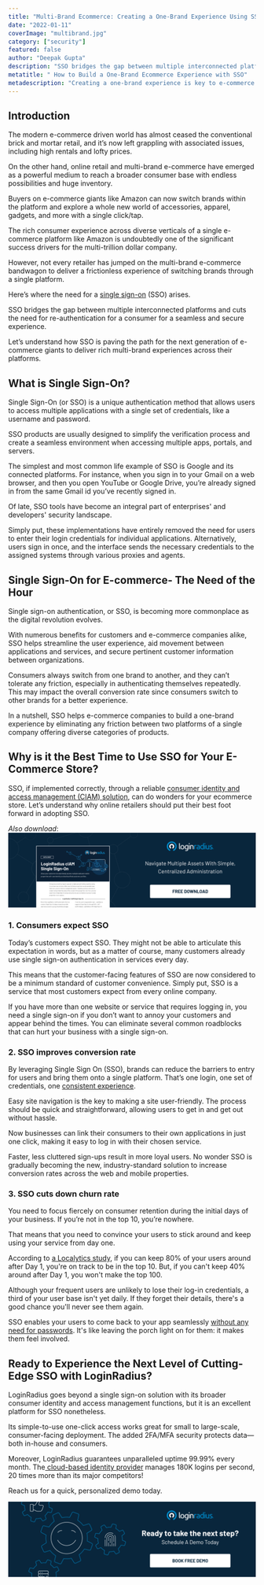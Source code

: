 ```yaml
---
title: "Multi-Brand Ecommerce: Creating a One-Brand Experience Using SSO"
date: "2022-01-11"
coverImage: "multibrand.jpg"
category: ["security"]
featured: false 
author: "Deepak Gupta"
description: "SSO bridges the gap between multiple interconnected platforms and cuts the need for re-authentication for a consumer. Let’s understand how SSO is paving the path for the next generation of e-commerce giants to deliver rich multi-brand experiences across their platforms."
metatitle: " How to Build a One-Brand Ecommerce Experience with SSO"
metadescription: "Creating a one-brand experience is key to e-commerce success. Learn how single sign-on helps deliver rich consumer experiences across diverse platforms."
---
```



## Introduction 

The modern e-commerce driven world has almost ceased the conventional brick and mortar retail, and it’s now left grappling with associated issues, including high rentals and lofty prices.

On the other hand, online retail and multi-brand e-commerce have emerged as a powerful medium to reach a broader consumer base with endless possibilities and huge inventory. 

Buyers on e-commerce giants like Amazon can now switch brands within the platform and explore a whole new world of accessories, apparel, gadgets, and more with a single click/tap. 

The rich consumer experience across diverse verticals of a single e-commerce platform like Amazon is undoubtedly one of the significant success drivers for the multi-trillion dollar company. 

However, not every retailer has jumped on the multi-brand e-commerce bandwagon to deliver a frictionless experience of switching brands through a single platform. 

Here’s where the need for a [single sign-on](https://www.loginradius.com/single-sign-on/) (SSO) arises. 

SSO bridges the gap between multiple interconnected platforms and cuts the need for re-authentication for a consumer for a seamless and secure experience. 

Let’s understand how SSO is paving the path for the next generation of e-commerce giants to deliver rich multi-brand experiences across their platforms. 


## What is Single Sign-On? 

Single Sign-On (or SSO) is a unique authentication method that allows users to access multiple applications with a single set of credentials, like a username and password. 

SSO products are usually designed to simplify the verification process and create a seamless environment when accessing multiple apps, portals, and servers.

The simplest and most common life example of SSO is Google and its connected platforms. For instance, when you sign in to your Gmail on a web browser, and then you open YouTube or Google Drive, you’re already signed in from the same Gmail id you’ve recently signed in. 

Of late, SSO tools have become an integral part of enterprises' and developers' security landscape. 

Simply put, these implementations have entirely removed the need for users to enter their login credentials for individual applications. Alternatively, users sign in once, and the interface sends the necessary credentials to the assigned systems through various proxies and agents. 


## Single Sign-On for E-commerce- The Need of the Hour

Single sign-on authentication, or SSO, is becoming more commonplace as the digital revolution evolves. 

With numerous benefits for customers and e-commerce companies alike, SSO helps streamline the user experience, aid movement between applications and services, and secure pertinent customer information between organizations.

Consumers always switch from one brand to another, and they can’t tolerate any friction, especially in authenticating themselves repeatedly. This may impact the overall conversion rate since consumers switch to other brands for a better experience. 

In a nutshell, SSO helps e-commerce companies to build a one-brand experience by eliminating any friction between two platforms of a single company offering diverse categories of products. 


## Why is it the Best Time to Use SSO for Your E-Commerce Store? 

SSO, if implemented correctly, through a reliable [consumer identity and access management (CIAM) solution](https://www.loginradius.com/blog/start-with-identity/customer-identity-and-access-management/), can do wonders for your ecommerce store. Let’s understand why online retailers should put their best foot forward in adopting SSO. 

*Also download*: [![LR-SSO](LR-SSO.png)](https://www.loginradius.com/resource/loginradius-single-sign-on/)


### 1. Consumers expect SSO

Today’s customers expect SSO. They might not be able to articulate this expectation in words, but as a matter of course, many customers already use single sign-on authentication in services every day. 

This means that the customer-facing features of SSO are now considered to be a minimum standard of customer convenience. Simply put, SSO is a service that most customers expect from every online company.

If you have more than one website or service that requires logging in, you need a single sign-on if you don’t want to annoy your customers and appear behind the times. You can eliminate several common roadblocks that can hurt your business with a single sign-on.


### 2. SSO improves conversion rate

By leveraging Single Sign On (SSO), brands can reduce the barriers to entry for users and bring them onto a single platform. That’s one login, one set of credentials, one [consistent experience](https://www.loginradius.com/customer-experience-solutions/).

Easy site navigation is the key to making a site user-friendly. The process should be quick and straightforward, allowing users to get in and get out without hassle.

Now businesses can link their consumers to their own applications in just one click, making it easy to log in with their chosen service.

Faster, less cluttered sign-ups result in more loyal users. No wonder SSO is gradually becoming the new, industry-standard solution to increase conversion rates across the web and mobile properties.


### 3. SSO cuts down churn rate

You need to focus fiercely on consumer retention during the initial days of your business. If you’re not in the top 10, you’re nowhere. 

That means that you need to convince your users to stick around and keep using your service from day one.

According to [a Localytics study](https://andrewchen.com/new-data-shows-why-losing-80-of-your-mobile-users-is-normal-and-that-the-best-apps-do-much-better/), if you can keep 80% of your users around after Day 1, you're on track to be in the top 10. But, if you can't keep 40% around after Day 1, you won't make the top 100.

Although your frequent users are unlikely to lose their log-in credentials, a third of your user base isn't yet daily. If they forget their details, there's a good chance you'll never see them again.

SSO enables your users to come back to your app seamlessly [without any need for passwords](https://www.loginradius.com/blog/start-with-identity/passwordless-authentication-the-future-of-identity-and-security/). It's like leaving the porch light on for them: it makes them feel involved.


## Ready to Experience the Next Level of Cutting-Edge SSO with LoginRadius? 

LoginRadius goes beyond a single sign-on solution with its broader consumer identity and access management functions, but it is an excellent platform for SSO nonetheless. 

Its simple-to-use one-click access works great for small to large-scale, consumer-facing deployment. The added 2FA/MFA security protects data—both in-house and consumers.

Moreover, LoginRadius guarantees unparalleled uptime 99.99% every month. The[ cloud-based identity provider](https://www.loginradius.com/) manages 180K logins per second, 20 times more than its major competitors!

Reach us for a quick, personalized demo today. 



[![book-free-demo-loginradius](Book-Free-Demo-1024x310.png)](https://www.loginradius.com/book-a-demo/)
